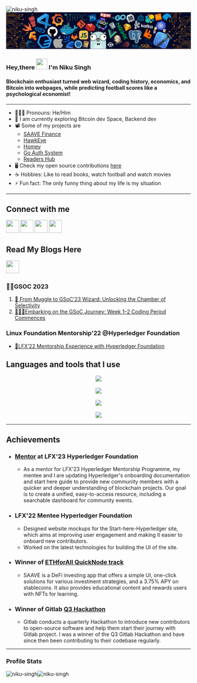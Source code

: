  <img src="https://komarev.com/ghpvc/?username=niku-singh&label=Profile%20views&color=0e75b6&style=flat" alt="niku-singh" />
 
 <img src="https://github.com/NIKU-SINGH/NIKU-SINGH/blob/main/assets/banner.png" />

### Hey,there <img src="https://raw.githubusercontent.com/MartinHeinz/MartinHeinz/master/wave.gif" width="30px" height="30px"> I'm Niku Singh

#### Blockchain enthusiast turned web wizard, coding history, economics, and Bitcoin into webpages, while predicting football scores like a psychological economist!

---

- 👨🏻‍💻 Pronouns: He/Him
- 🔭 I am currently exploring Bitcoin dev Space, Backend dev
- 📽️ Some of my projects are
  - [SAAVE Finance ](https://github.com/SAAVE-Finance)
  - [HawkEye](https://github.com/NIKU-SINGH/Hawkeye)
  - [Homey](https://github.com/NIKU-SINGH/rentals-frontend)
  - [Go Auth System](https://github.com/NIKU-SINGH/auth-system)
  - [Readers Hub](https://github.com/NIKU-SINGH/readers-hub-frontend)
- 🖥️ Check my open source contributions [here](https://github.com/NIKU-SINGH/My-Open-Source-Contri)
- ☕ Hobbies: Like to read books, watch football and watch movies
- ⚡ Fun fact: The only funny thing about my life is my situation

---

## Connect with me

[<img height="35" width="35" src="https://cdn.jsdelivr.net/npm/simple-icons@v5/icons/twitter.svg" />](https://twitter.com/niku_singh_)
[<img height="35" width="35" src="https://cdn.jsdelivr.net/npm/simple-icons@v5/icons/instagram.svg" />](https://instagram.com/_niku__singh_)
[<img height="35" width="35" src="https://cdn.jsdelivr.net/npm/simple-icons@v5/icons/linkedin.svg" />](https://www.linkedin.com/in/niku-singh)
[<img height="35" width="35" src="https://cdn.jsdelivr.net/npm/simple-icons@v5/icons/devrant.svg" />](https://devrant.com/users/Nikus)

## Read My Blogs Here

[<img height="35" width="35" src="https://cdn.jsdelivr.net/npm/simple-icons@v5/icons/medium.svg" />](https://medium.com/@nikusingh)

### ✍🏻GSOC 2023
1. [🚀 From Muggle to GSoC’23 Wizard: Unlocking the Chamber of Selectivity](https://medium.com/@nikusingh/from-muggle-to-gsoc23-wizard-unlocking-the-chamber-of-selectivity-gitlab-9a2f66ed08b5?source=friends_link&sk=7c22bc8028e90a0d41da34c65261b8d1)
2. [👨🏻‍🏭Embarking on the GSoC Journey: Week 1–2 Coding Period Commences](https://medium.com/@nikusingh/embarking-on-the-gsoc-journey-week-1-2-coding-period-commences-2eed20eb183b?source=friends_link&sk=2982b925d3e2f1c8beb22b786992fc66)

### Linux Foundation Mentorship'22 @Hyperledger Foundation
- [🥁LFX’22 Mentorship Experience with Hyperledger Foundation](https://medium.com/@nikusingh/lfx22-mentorship-experience-with-hyperledger-foundation-233369f7d682?source=friends_link&sk=0b11f5ce1a0466886ab8729a0a6d514f)



<!-- [<img height="35" width="35" src="https://cdn.jsdelivr.net/npm/simple-icons@v5/icons/DEVCommunity.svg" />](https://dev.to/nikusingh)
[<img height="35" width="35" src="https://cdn.jsdelivr.net/npm/simple-icons@v5/icons/hashnode.svg" />](https://hashnode.com/@Sukin) -->

## Languages and tools that I use

<p align="center">
  <a href="https://skillicons.dev">
    <img src="https://skillicons.dev/icons?i=javascript,typescript,python,c,cpp,rust,go" />
  </a>
</p>
<p align="center">
  <a href="https://skillicons.dev">
    <img src="https://skillicons.dev/icons?i=next,react,express,tailwind,nodejs,actix,bootstrap,materialui,graphql" />
  </a>
</p>
<p align="center">
  <a href="https://skillicons.dev">
    <img src="https://skillicons.dev/icons?i=git,github,gitlab,docker,figma,netlify" />
  </a>
</p>
<p align="center">
  <a href="https://skillicons.dev">
    <img src="https://skillicons.dev/icons?i=heroku,firebase,vercel,mysql,mongo,postgres,linux" />
  </a>
</p>

---

## Achievements

- ###  **[Mentor](https://mentorship.lfx.linuxfoundation.org/project/6904ed62-2022-4451-bbc7-6bc0f940586f) at LFX'23 Hyperledger Foundation**

  - As a mentor for LFX'23 Hyperledger Mentorship Programme, my mentee and I are updating Hyperledger's onboarding documentation and start here guide to provide new community members with a quicker and deeper understanding of blockchain projects. Our goal is to create a unified, easy-to-access resource, including a searchable dashboard for community events.

- ### **LFX'22 Mentee Hyperledger Foundation**
  -  Designed website mockups for the Start-here-Hyperledger site, which aims at
improving user engagement and making it easier to onboard new contributors.
  - Worked on the latest technologies for building the UI of the site.
<!-- - Runner up of [MIT Bitcoin Expo Forkscanner Track](https://devpost.com/software/hawkeye-28azjf) -->
- ###  **Winner of [ETHforAll QuickNode track](https://devfolio.co/projects/saave-61c5)**
  - SAAVE is a DeFi investing app that offers a simple UI, one-click solutions for various investment strategies, and a 3.75% APY on stablecoins. It also provides educational content and rewards users with NFTs for learning.

- ###  **Winner of Gitlab [Q3 Hackathon](https://forum.gitlab.com/t/announcing-gitlabs-q3-2021-hackathon-winners/60356)**
  - Gitlab conducts a quarterly Hackathon to introduce new contributors to open-source software and help them start their journey with Gitlab project. I was a winner of the Q3 Gitlab Hackathon and have since then been contributing to their codebase regularly.

---

### Profile Stats

<img height="150px" align="left" src="https://github-readme-stats.vercel.app/api?username=niku-singh&show_icons=true&theme=radical" alt="niku-singh" />
<img height= "150px" align="left" src="https://github-readme-streak-stats.herokuapp.com/?user=niku-singh&theme=radical" alt="niku-singh" />
